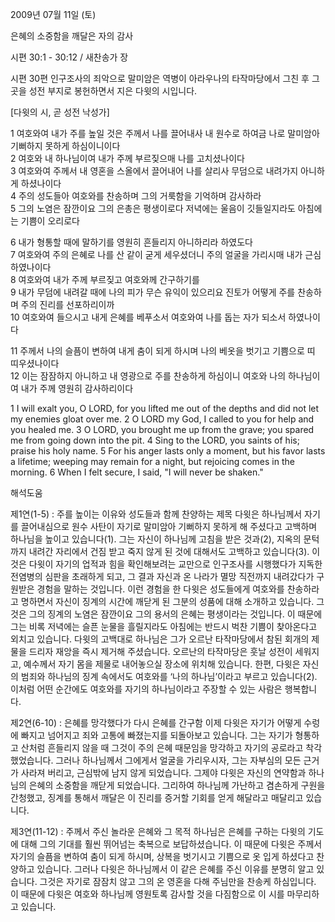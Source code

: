 2009년 07월 11일 (토)

은혜의 소중함을 깨달은 자의 감사



시편 30:1 - 30:12 / 새찬송가  장


시편 30편
인구조사의 죄악으로 말미암은 역병이 아라우나의 타작마당에서 그친 후 그곳을 성전 부지로 봉헌하면서 지은 다윗의 시입니다.  

[다윗의 시, 곧 성전 낙성가]

1 여호와여 내가 주를 높일 것은 주께서 나를 끌어내사 
내 원수로 하여금 나로 말미암아 기뻐하지 못하게 하심이니이다  
2 여호와 내 하나님이여 내가 주께 부르짖으매 나를 고치셨나이다  
3 여호와여 주께서 내 영혼을 스올에서 끌어내어 나를 살리사 
무덤으로 내려가지 아니하게 하셨나이다  
4 주의 성도들아 여호와를 찬송하며 그의 거룩함을 기억하며 감사하라  
5 그의 노염은 잠깐이요 그의 은총은 평생이로다 
저녁에는 울음이 깃들일지라도 아침에는 기쁨이 오리로다  

6 내가 형통할 때에 말하기를 영원히 흔들리지 아니하리라 하였도다  
7 여호와여 주의 은혜로 나를 산 같이 굳게 세우셨더니 
주의 얼굴을 가리시매 내가 근심하였나이다  
8 여호와여 내가 주께 부르짖고 여호와께 간구하기를  
9 내가 무덤에 내려갈 때에 나의 피가 무슨 유익이 있으리요 
진토가 어떻게 주를 찬송하며 주의 진리를 선포하리이까  
10 여호와여 들으시고 내게 은혜를 베푸소서 여호와여 나를 돕는 자가 되소서 하였나이다  

11 주께서 나의 슬픔이 변하여 내게 춤이 되게 하시며 
나의 베옷을 벗기고 기쁨으로 띠 띠우셨나이다  
12 이는 잠잠하지 아니하고 내 영광으로 주를 찬송하게 하심이니 
여호와 나의 하나님이여 내가 주께 영원히 감사하리이다 

1 I will exalt you, O LORD, for you lifted me out of the depths and did not let my enemies gloat over me. 2 O LORD my God, I called to you for help and you healed me. 3 O LORD, you brought me up from the grave; you spared me from going down into the pit. 4 Sing to the LORD, you saints of his; praise his holy name. 5 For his anger lasts only a moment, but his favor lasts a lifetime; weeping may remain for a night, but rejoicing comes in the morning. 6 When I felt secure, I said, "I will never be shaken."

해석도움





제1연(1-5) : 주를 높이는 이유와 성도들과 함께 찬양하는 제목 
다윗은 하나님께서 자기를 끌어내심으로 원수 사탄이 자기로 말미암아 기뻐하지 못하게 해 주셨다고 고백하며 하나님을 높이고 있습니다(1). 그는 자신이 하나님께 고침을 받은 것과(2), 지옥의 문턱까지 내려간 자리에서 건짐 받고 죽지 않게 된 것에 대해서도 고백하고 있습니다(3). 이것은 다윗이 자기의 업적과 힘을 확인해보려는 교만으로 인구조사를 시행했다가 지독한 전염병의 심판을 초래하게 되고, 그 결과 자신과 온 나라가 멸망 직전까지 내려갔다가 구원받은 경험을 말하는 것입니다. 이런 경험을 한 다윗은 성도들에게 여호와를 찬송하라고 명하면서 자신이 징계의 시간에 깨닫게 된 그분의 성품에 대해 소개하고 있습니다. 그것은 그의 징계의 노염은 잠깐이요 그의 용서의 은혜는 평생이라는 것입니다. 이 때문에 그는 비록 저녁에는 슬픈 눈물을 흘릴지라도 아침에는 반드시 벅찬 기쁨이 찾아온다고 외치고 있습니다. 다윗의 고백대로 하나님은 그가 오르난 타작마당에서 참된 회개의 제물을 드리자 재앙을 즉시 제거해 주셨습니다. 오르난의 타작마당은 훗날 성전이 세워지고, 예수께서 자기 몸을 제물로 내어놓으실 장소에 위치해 있습니다. 한편, 다윗은 자신의 범죄와 하나님의 징계 속에서도 여호와를 ‘나의 하나님’이라고 부르고 있습니다(2). 이처럼 어떤 순간에도 여호와를 자기의 하나님이라고 주장할 수 있는 사람은 행복합니다.  

제2연(6-10) : 은혜를 망각했다가 다시 은혜를 간구함
이제 다윗은 자기가 어떻게 수렁에 빠지고 넘어지고 죄와 고통에 빠졌는지를 되돌아보고 있습니다. 그는 자기가 형통하고 산처럼 흔들리지 않을 때 그것이 주의 은혜 때문임을 망각하고 자기의 공로라고 착각했었습니다. 그러나 하나님께서 그에게서 얼굴을 가리우시자, 그는 자부심의 모든 근거가 사라져 버리고, 근심밖에 남지 않게 되었습니다. 그제야 다윗은 자신의 연약함과 하나님의 은혜의 소중함을 깨닫게 되었습니다. 그리하여 하나님께 가난하고 겸손하게 구원을 간청했고, 징계를 통해서 깨달은 이 진리를 증거할 기회를 얻게 해달라고 매달리고 있습니다.  

제3연(11-12) : 주께서 주신 놀라운 은혜와 그 목적 
하나님은 은혜를 구하는 다윗의 기도에 대해 그의 기대를 훨씬 뛰어넘는 축복으로 보답하셨습니다. 이 때문에 다윗은 주께서 자기의 슬픔을 변하여 춤이 되게 하시며, 상복을 벗기시고 기쁨으로 옷 입게 하셨다고 찬양하고 있습니다. 그러나 다윗은 하나님께서 이 같은 은혜를 주신 이유를 분명히 알고 있습니다. 그것은 자기로 잠잠치 않고 그의 온 영혼을 다해 주님만을 찬송케 하심입니다. 이 때문에 다윗은 여호와 하나님께 영원토록 감사할 것을 다짐함으로 이 시를 마무리하고 있습니다.
